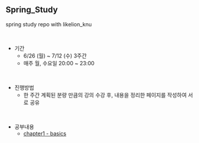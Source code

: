 ## Spring_Study

spring study repo with likelion_knu

<br>

- 기간
  - 6/26 (월) ~ 7/12 (수) 3주간
  - 매주 월, 수요일 20:00 ~ 23:00

<br>

- 진행방법
  - 한 주간 계획된 분량 만큼의 강의 수강 후, 내용을 정리한 페이지를 작성하여 서로 공유

<br>

- 공부내용
  - [chapter1 - basics](/basics.md)
